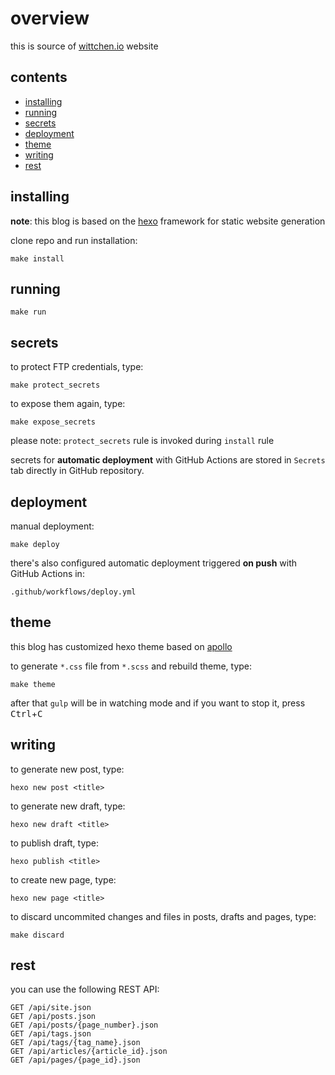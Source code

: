 overview
========

this is source of [wittchen.io](http://wittchen.io) website

contents
--------
- [installing](#installing)
- [running](#running)
- [secrets](#secrets)
- [deployment](#deployment)
- [theme](#theme)
- [writing](#writing)
- [rest](#rest)

installing
----------

**note**: this blog is based on the [hexo](https://hexo.io/) framework for static website generation

clone repo and run installation:

```
make install
```

running
-------

```
make run
```

secrets
-------

to protect FTP credentials, type:

```
make protect_secrets
```

to expose them again, type:

```
make expose_secrets
```

please note: `protect_secrets` rule is invoked during `install` rule

secrets for **automatic deployment** with GitHub Actions are stored in `Secrets` tab directly in GitHub repository.

deployment
----------

manual deployment:

```
make deploy
```

there's also configured automatic deployment triggered **on push** with GitHub Actions in:

```
.github/workflows/deploy.yml
```

theme
-----

this blog has customized hexo theme based on [apollo](https://github.com/pinggod/hexo-theme-apollo)

to generate `*.css` file from `*.scss` and rebuild theme, type:

```
make theme
```

after that `gulp` will be in watching mode and if you want to stop it, press <kbd>Ctrl</kbd>+<kbd>C</kbd>

writing
-------

to generate new post, type:

```
hexo new post <title>
```

to generate new draft, type:

```
hexo new draft <title>
```

to publish draft, type:

```
hexo publish <title>
```

to create new page, type:

```
hexo new page <title>
```

to discard uncommited changes and files in posts, drafts and pages, type:

```
make discard
```

rest
----

you can use the following REST API:

```
GET /api/site.json
GET /api/posts.json
GET /api/posts/{page_number}.json
GET /api/tags.json
GET /api/tags/{tag_name}.json
GET /api/articles/{article_id}.json
GET /api/pages/{page_id}.json
```
